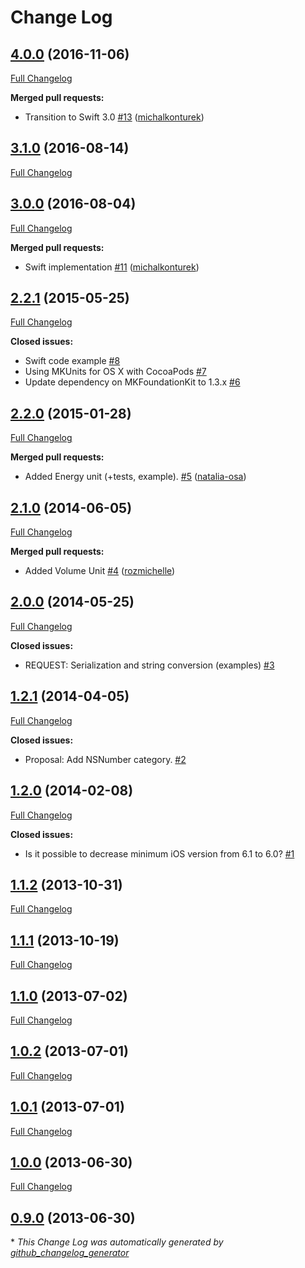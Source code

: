 # Change Log

## [4.0.0](https://github.com/michalkonturek/MKUnits/tree/4.0.0) (2016-11-06)
[Full Changelog](https://github.com/michalkonturek/MKUnits/compare/3.1.0...4.0.0)

**Merged pull requests:**

- Transition to Swift 3.0 [\#13](https://github.com/michalkonturek/MKUnits/pull/13) ([michalkonturek](https://github.com/michalkonturek))

## [3.1.0](https://github.com/michalkonturek/MKUnits/tree/3.1.0) (2016-08-14)
[Full Changelog](https://github.com/michalkonturek/MKUnits/compare/3.0.0...3.1.0)

## [3.0.0](https://github.com/michalkonturek/MKUnits/tree/3.0.0) (2016-08-04)
[Full Changelog](https://github.com/michalkonturek/MKUnits/compare/2.2.1...3.0.0)

**Merged pull requests:**

- Swift implementation [\#11](https://github.com/michalkonturek/MKUnits/pull/11) ([michalkonturek](https://github.com/michalkonturek))

## [2.2.1](https://github.com/michalkonturek/MKUnits/tree/2.2.1) (2015-05-25)
[Full Changelog](https://github.com/michalkonturek/MKUnits/compare/2.2.0...2.2.1)

**Closed issues:**

- Swift code example [\#8](https://github.com/michalkonturek/MKUnits/issues/8)
- Using MKUnits for OS X with CocoaPods [\#7](https://github.com/michalkonturek/MKUnits/issues/7)
- Update dependency on MKFoundationKit to 1.3.x [\#6](https://github.com/michalkonturek/MKUnits/issues/6)

## [2.2.0](https://github.com/michalkonturek/MKUnits/tree/2.2.0) (2015-01-28)
[Full Changelog](https://github.com/michalkonturek/MKUnits/compare/2.1.0...2.2.0)

**Merged pull requests:**

- Added Energy unit \(+tests, example\). [\#5](https://github.com/michalkonturek/MKUnits/pull/5) ([natalia-osa](https://github.com/natalia-osa))

## [2.1.0](https://github.com/michalkonturek/MKUnits/tree/2.1.0) (2014-06-05)
[Full Changelog](https://github.com/michalkonturek/MKUnits/compare/2.0.0...2.1.0)

**Merged pull requests:**

- Added Volume Unit [\#4](https://github.com/michalkonturek/MKUnits/pull/4) ([rozmichelle](https://github.com/rozmichelle))

## [2.0.0](https://github.com/michalkonturek/MKUnits/tree/2.0.0) (2014-05-25)
[Full Changelog](https://github.com/michalkonturek/MKUnits/compare/1.2.1...2.0.0)

**Closed issues:**

- REQUEST: Serialization and string conversion \(examples\) [\#3](https://github.com/michalkonturek/MKUnits/issues/3)

## [1.2.1](https://github.com/michalkonturek/MKUnits/tree/1.2.1) (2014-04-05)
[Full Changelog](https://github.com/michalkonturek/MKUnits/compare/1.2.0...1.2.1)

**Closed issues:**

- Proposal: Add NSNumber category. [\#2](https://github.com/michalkonturek/MKUnits/issues/2)

## [1.2.0](https://github.com/michalkonturek/MKUnits/tree/1.2.0) (2014-02-08)
[Full Changelog](https://github.com/michalkonturek/MKUnits/compare/1.1.2...1.2.0)

**Closed issues:**

- Is it possible to decrease minimum iOS version from 6.1 to 6.0? [\#1](https://github.com/michalkonturek/MKUnits/issues/1)

## [1.1.2](https://github.com/michalkonturek/MKUnits/tree/1.1.2) (2013-10-31)
[Full Changelog](https://github.com/michalkonturek/MKUnits/compare/1.1.1...1.1.2)

## [1.1.1](https://github.com/michalkonturek/MKUnits/tree/1.1.1) (2013-10-19)
[Full Changelog](https://github.com/michalkonturek/MKUnits/compare/1.1.0...1.1.1)

## [1.1.0](https://github.com/michalkonturek/MKUnits/tree/1.1.0) (2013-07-02)
[Full Changelog](https://github.com/michalkonturek/MKUnits/compare/1.0.2...1.1.0)

## [1.0.2](https://github.com/michalkonturek/MKUnits/tree/1.0.2) (2013-07-01)
[Full Changelog](https://github.com/michalkonturek/MKUnits/compare/1.0.1...1.0.2)

## [1.0.1](https://github.com/michalkonturek/MKUnits/tree/1.0.1) (2013-07-01)
[Full Changelog](https://github.com/michalkonturek/MKUnits/compare/1.0.0...1.0.1)

## [1.0.0](https://github.com/michalkonturek/MKUnits/tree/1.0.0) (2013-06-30)
[Full Changelog](https://github.com/michalkonturek/MKUnits/compare/0.9.0...1.0.0)

## [0.9.0](https://github.com/michalkonturek/MKUnits/tree/0.9.0) (2013-06-30)


\* *This Change Log was automatically generated by [github_changelog_generator](https://github.com/skywinder/Github-Changelog-Generator)*